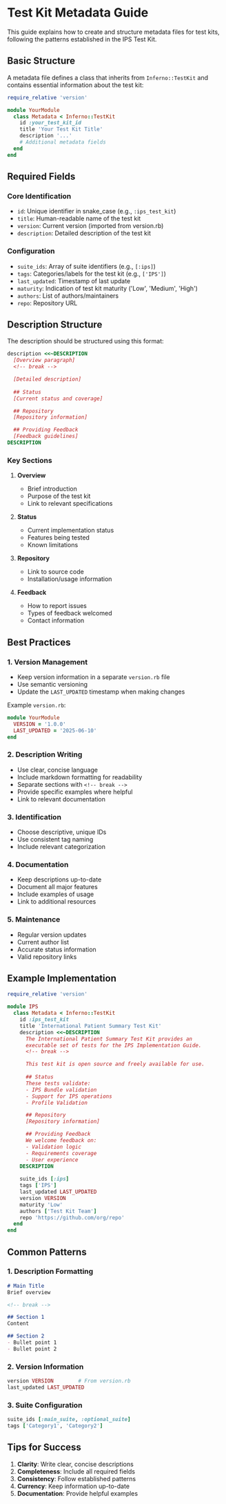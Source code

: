 # Test Kit Metadata Guide

This guide explains how to create and structure metadata files for test kits, following the patterns established in the IPS Test Kit.

## Basic Structure

A metadata file defines a class that inherits from `Inferno::TestKit` and contains essential information about the test kit:

```ruby
require_relative 'version'

module YourModule
  class Metadata < Inferno::TestKit
    id :your_test_kit_id
    title 'Your Test Kit Title'
    description '...'
    # Additional metadata fields
  end
end
```

## Required Fields

### Core Identification
- `id`: Unique identifier in snake_case (e.g., `:ips_test_kit`)
- `title`: Human-readable name of the test kit
- `version`: Current version (imported from version.rb)
- `description`: Detailed description of the test kit

### Configuration
- `suite_ids`: Array of suite identifiers (e.g., `[:ips]`)
- `tags`: Categories/labels for the test kit (e.g., `['IPS']`)
- `last_updated`: Timestamp of last update
- `maturity`: Indication of test kit maturity ('Low', 'Medium', 'High')
- `authors`: List of authors/maintainers
- `repo`: Repository URL

## Description Structure

The description should be structured using this format:

```ruby
description <<~DESCRIPTION
  [Overview paragraph]
  <!-- break -->

  [Detailed description]
  
  ## Status
  [Current status and coverage]

  ## Repository
  [Repository information]

  ## Providing Feedback
  [Feedback guidelines]
DESCRIPTION
```

### Key Sections

1. **Overview**
   - Brief introduction
   - Purpose of the test kit
   - Link to relevant specifications

2. **Status**
   - Current implementation status
   - Features being tested
   - Known limitations

3. **Repository**
   - Link to source code
   - Installation/usage information

4. **Feedback**
   - How to report issues
   - Types of feedback welcomed
   - Contact information

## Best Practices

### 1. Version Management
- Keep version information in a separate `version.rb` file
- Use semantic versioning
- Update the `LAST_UPDATED` timestamp when making changes

Example `version.rb`:
```ruby
module YourModule
  VERSION = '1.0.0'
  LAST_UPDATED = '2025-06-10'
end
```

### 2. Description Writing
- Use clear, concise language
- Include markdown formatting for readability
- Separate sections with `<!-- break -->`
- Provide specific examples where helpful
- Link to relevant documentation

### 3. Identification
- Choose descriptive, unique IDs
- Use consistent tag naming
- Include relevant categorization

### 4. Documentation
- Keep descriptions up-to-date
- Document all major features
- Include examples of usage
- Link to additional resources

### 5. Maintenance
- Regular version updates
- Current author list
- Accurate status information
- Valid repository links

## Example Implementation

```ruby
require_relative 'version'

module IPS
  class Metadata < Inferno::TestKit
    id :ips_test_kit
    title 'International Patient Summary Test Kit'
    description <<~DESCRIPTION
      The International Patient Summary Test Kit provides an
      executable set of tests for the IPS Implementation Guide.
      <!-- break -->

      This test kit is open source and freely available for use.
      
      ## Status
      These tests validate:
      - IPS Bundle validation
      - Support for IPS operations
      - Profile Validation

      ## Repository
      [Repository information]

      ## Providing Feedback
      We welcome feedback on:
      - Validation logic
      - Requirements coverage
      - User experience
    DESCRIPTION
    
    suite_ids [:ips]
    tags ['IPS']
    last_updated LAST_UPDATED
    version VERSION
    maturity 'Low'
    authors ['Test Kit Team']
    repo 'https://github.com/org/repo'
  end
end
```

## Common Patterns

### 1. Description Formatting
```markdown
# Main Title
Brief overview

<!-- break -->

## Section 1
Content

## Section 2
- Bullet point 1
- Bullet point 2
```

### 2. Version Information
```ruby
version VERSION        # From version.rb
last_updated LAST_UPDATED
```

### 3. Suite Configuration
```ruby
suite_ids [:main_suite, :optional_suite]
tags ['Category1', 'Category2']
```

## Tips for Success

1. **Clarity**: Write clear, concise descriptions
2. **Completeness**: Include all required fields
3. **Consistency**: Follow established patterns
4. **Currency**: Keep information up-to-date
5. **Documentation**: Provide helpful examples
